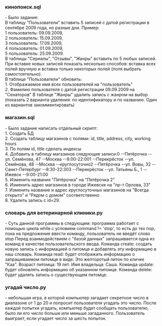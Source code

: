 <br /><h3>кинопоиск.sql</h3> - Было задание: <br />В таблицу "Пользователи" вставить 5 записей с датой регистрации в сентябре 2009 года, но разные дни. Пример: <br />1 пользователь: 09.09.2009, <br />2 пользователь: 15.09.2009, <br />3 пользователь: 17.09.2009, <br />4 пользователь: 01.09.2009, <br />5 пользователь: 25.09.2009. <br />В таблицы "Сериалы", "Отзывы", "Жанры" вставить по 5 любых записей. При вставке новых записей показать несколько способов: вставка всех полей вручную и вставка только некоторых полей (поля выбрать самостоятельно).<br />В таблице "Пользователи" обновить:<br />1. Отображаемое имя всех пользователей на "пользователь" <br />2. Фамилию пользователя с датой регистрации 09.09.2009 на "Сенаторов" В таблице "Жанры" удалить запись с жанром на выбор (показать 2 варианта удаления: по идентификатору и по названию. Один из вариантов закомментировать)
<br /><h3>магазин.sql</h3> - Было задание написать отдельный скрипт: <br />1. Создать БД <br />2. Создать таблицу магазинов с полями: id, title, address, city, working hours <br />3. По полям id, title сделать индексы<br />4. Добавить в таблицу магазинов следующие записи:0 --Пятёрочка --ул. Семёнова, 47 --Москва --8:00-22:001 --Перекрёсток --ул. Семёнова, 48 --Москва --круглосуточно2 --Пятёрочка --ул. Вовы, 32 --Санкт-Петербург --8:30-22:303 --Перекрёсток --ул. Татьяны Б., 1 --Ижевск --9:00-21:00<br />5. Изменить названия "Пятёрочка" на "Пятёрочка 2"<br />6. Изменить адрес магазинов в городе Ижевске на "пр-т Орлова, 33"<br />7. Изменить название и адрес круглосуточных магазинов на "Всегда открыто" и "Рядом с домом" соответственно<br />8. Удалить запись с id=29. 
<br /><h3>словарь для ветеринарной клиники.py</h3> - Суть данной программы в следующем: программа работает с помощью цикла while с условием command != 'stop', то есть до тех пор, пока на предложение ввести команду, пользователь не введёт слово stop Перед взаимодействием с "базой данных" запрашивается одна из команд в качестве пользовательского ввода. Команда create: создать новую запись с информацией о питомце и добавлять эту информацию в наш словарь. Команда read: будет отображать информацию о запрашиваемом питомце в виде: Это желторотый питон по кличке "Каа". Возраст питомца: 19 лет. Имя владельца: Саша. Команда update: будет обновлять информацию об указанном питомце. Команда delete: будет удалять запись о существующем питомце.
<br /><h3>угадай число.py</h3> - небольшая игра, в которой компьютер загадает секретное число в диапазоне от 1 до 20 и попросит пользователя угадать это число. После каждой попытки угадать, компьютер будет сообщать пользователю, было ли его число больше или меньше загаданного. Пользователь выиграет, если угадает число за шесть попыток. 

